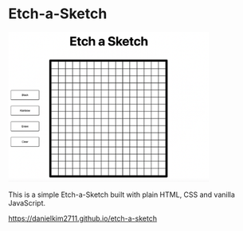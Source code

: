 # Etch-a-Sketch

<img width="80%" src="./assets/images/preview.png" alt="etch-a-sketch" />

<br />

This is a simple Etch-a-Sketch built with plain HTML, CSS and vanilla JavaScript.

https://danielkim2711.github.io/etch-a-sketch
